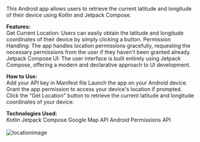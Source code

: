 This Android app allows users to retrieve the current latitude and longitude of their device using Kotlin and Jetpack Compose.

<B>Features:</B><br>
Get Current Location: Users can easily obtain the latitude and longitude coordinates of their device by simply clicking a button.
Permission Handling: The app handles location permissions gracefully, requesting the necessary permissions from the user if they haven't been granted already.
Jetpack Compose UI: The user interface is built entirely using Jetpack Compose, offering a modern and declarative approach to UI development.

<B>How to Use:</B><br>
Add your API key in Manifest file
Launch the app on your Android device.
Grant the app permission to access your device's location if prompted.
Click the "Get Location" button to retrieve the current latitude and longitude coordinates of your device.

<B>Technologies Used:</B><br>
Kotlin
Jetpack Compose
Google Map API
Android Permissions API
<br><br>
![locationimage](https://github.com/Swapnil-J-Patil/CurrentLocationApp/assets/129786110/f863cd5c-530d-4970-9124-6bb6aa72d6ac)
